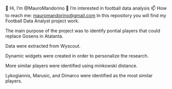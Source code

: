 👋 Hi, I’m @MauroMandorino
👀 I’m interested in football data analysis
📫 How to reach me: mauromandorino@gmail.com
In this repository you will find my Football Data Analyst project work.

The main purpose of the project was to identify pontial players that could replace Gosens in Atalanta.

Data were extracted from Wyscout.

Dynamic widgets were created in order to personalize the research. 

More similar players were identified using minkowski distance.

Lykogiannis, Marusic, and Dimarco were identified as the most similar players. 
